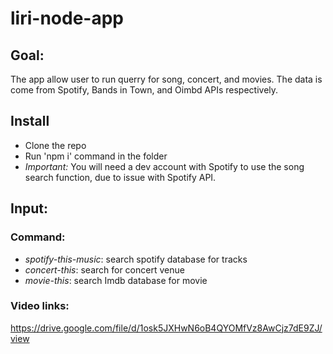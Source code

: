 # liri-node-app

## Goal:
The app allow user to run querry for song, concert, and movies. The data is come from Spotify, Bands in Town, and Oimbd APIs respectively.

## Install
 - Clone the repo
 - Run 'npm i' command in the folder
 - *Important:* You will need a dev account with Spotify to use the song search function, due to issue with Spotify API.

## Input:

### Command:
  - *spotify-this-music*: search spotify database for tracks 
  - *concert-this*: search for concert venue
  - *movie-this*: search Imdb database for movie
 
 ### Video links: 
 https://drive.google.com/file/d/1osk5JXHwN6oB4QYOMfVz8AwCjz7dE9ZJ/view

